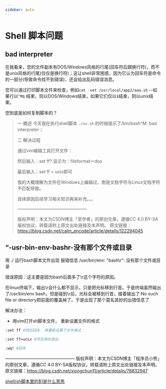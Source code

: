 ```yaml
---
sidebar: auto
---
```






# Shell 脚本问题



## bad interpreter

在我看来，您的文件副本有DOS/Windows风格的行尾(回车符后跟换行符)，而不是unix风格的行尾(仅仅是换行符)；这让shell非常困惑，因为它认为回车符是命令的一部分(导致命令找不到错误)，还会给出乱码错误消息。

您可以通过打印脚本文件来检查，例如`cat -vet /usr/local/app2/aaa.sh` --如果行以`^M$` 结束，则以DOS/Windows结束，如果它们仅以`$`结束，则以unix结束。

您到底是如何复制脚本的？



> 一 概述
>      今天我在执行shell脚本 `./xx.sh` 的时候提示了/bin/bash^M: bad interpreter；
>
> 二 解决过程
>
> 通过vim编辑工具打开文件：
>
> 然后输入：set ff?
>      显示为：fileformat＝dos
>
> 最后输入：set ff = unix即可
>
> 我的大概理解为文件在Windows上编辑过，倒是文档字符与Linux文档字符不匹配导致。
>
> 具体原因后续学习相关知识再来补充。。。
>
> ————————————————
>
> 版权声明：本文为CSDN博主「至学者」的原创文章，遵循CC 4.0 BY-SA版权协议，转载请附上原文出处链接及本声明。
> 原文链接：https://blog.csdn.net/calm_encode/article/details/122294045



## “-usr-bin-env-bashr-没有那个文件或目录

用 ./ 运行bash脚本文件出现 报错信息 /usr/bin/env: "bash\r": 没有那个文件或目录

错误原因：这主要是因为bash后面多了\r这个字符的原因。

在linux终端下，输出\r会什么都不显示，只是把光标移到行首。于是终端虽然输出了/usr/bin/env bash，但是碰到\r后，光标会被移到行首，接着输出了:No such file or directory把前面的覆盖掉了。于是出现了那个莫名其妙的出错信息了

解决办法：

- 用vim打开sh脚本文件， 重新设置文件的格式

```bash
:set ff #然后回车  再重新设置下文件格式：

:set ff=unix #然后保存退出

:wq! #回车
```

————————————————
版权声明：本文为CSDN博主「程序员小熊」的原创文章，遵循CC 4.0 BY-SA版权协议，转载请附上原文出处链接及本声明。
原文链接：https://blog.csdn.net/xiongchun11/article/details/78832947





[shell/sh脚本里的$1是什么意思](https://blog.csdn.net/crazyjinks/article/details/131204200?spm=1001.2101.3001.6650.4&utm_medium=distribute.pc_relevant.none-task-blog-2~default~YuanLiJiHua~Position-4-131204200-blog-86586475.235^v38^pc_relevant_sort_base3&depth_1-utm_source=distribute.pc_relevant.none-task-blog-2~default~YuanLiJiHua~Position-4-131204200-blog-86586475.235^v38^pc_relevant_sort_base3&utm_relevant_index=3)
